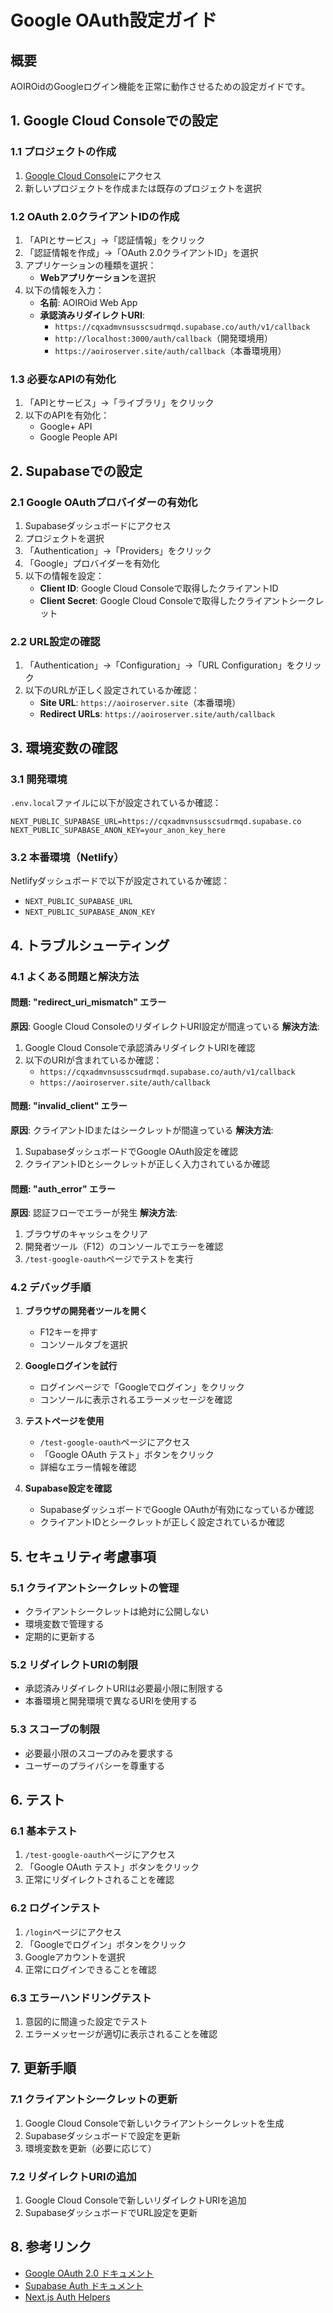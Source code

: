 # Google OAuth設定ガイド

## 概要
AOIROidのGoogleログイン機能を正常に動作させるための設定ガイドです。

## 1. Google Cloud Consoleでの設定

### 1.1 プロジェクトの作成
1. [Google Cloud Console](https://console.cloud.google.com/)にアクセス
2. 新しいプロジェクトを作成または既存のプロジェクトを選択

### 1.2 OAuth 2.0クライアントIDの作成
1. 「APIとサービス」→「認証情報」をクリック
2. 「認証情報を作成」→「OAuth 2.0クライアントID」を選択
3. アプリケーションの種類を選択：
   - **Webアプリケーション**を選択
4. 以下の情報を入力：
   - **名前**: AOIROid Web App
   - **承認済みリダイレクトURI**: 
     - `https://cqxadmvnsusscsudrmqd.supabase.co/auth/v1/callback`
     - `http://localhost:3000/auth/callback`（開発環境用）
     - `https://aoiroserver.site/auth/callback`（本番環境用）

### 1.3 必要なAPIの有効化
1. 「APIとサービス」→「ライブラリ」をクリック
2. 以下のAPIを有効化：
   - Google+ API
   - Google People API

## 2. Supabaseでの設定

### 2.1 Google OAuthプロバイダーの有効化
1. Supabaseダッシュボードにアクセス
2. プロジェクトを選択
3. 「Authentication」→「Providers」をクリック
4. 「Google」プロバイダーを有効化
5. 以下の情報を設定：
   - **Client ID**: Google Cloud Consoleで取得したクライアントID
   - **Client Secret**: Google Cloud Consoleで取得したクライアントシークレット

### 2.2 URL設定の確認
1. 「Authentication」→「Configuration」→「URL Configuration」をクリック
2. 以下のURLが正しく設定されているか確認：
   - **Site URL**: `https://aoiroserver.site`（本番環境）
   - **Redirect URLs**: `https://aoiroserver.site/auth/callback`

## 3. 環境変数の確認

### 3.1 開発環境
`.env.local`ファイルに以下が設定されているか確認：
```env
NEXT_PUBLIC_SUPABASE_URL=https://cqxadmvnsusscsudrmqd.supabase.co
NEXT_PUBLIC_SUPABASE_ANON_KEY=your_anon_key_here
```

### 3.2 本番環境（Netlify）
Netlifyダッシュボードで以下が設定されているか確認：
- `NEXT_PUBLIC_SUPABASE_URL`
- `NEXT_PUBLIC_SUPABASE_ANON_KEY`

## 4. トラブルシューティング

### 4.1 よくある問題と解決方法

#### 問題: "redirect_uri_mismatch" エラー
**原因**: Google Cloud ConsoleのリダイレクトURI設定が間違っている
**解決方法**:
1. Google Cloud Consoleで承認済みリダイレクトURIを確認
2. 以下のURIが含まれているか確認：
   - `https://cqxadmvnsusscsudrmqd.supabase.co/auth/v1/callback`
   - `https://aoiroserver.site/auth/callback`

#### 問題: "invalid_client" エラー
**原因**: クライアントIDまたはシークレットが間違っている
**解決方法**:
1. SupabaseダッシュボードでGoogle OAuth設定を確認
2. クライアントIDとシークレットが正しく入力されているか確認

#### 問題: "auth_error" エラー
**原因**: 認証フローでエラーが発生
**解決方法**:
1. ブラウザのキャッシュをクリア
2. 開発者ツール（F12）のコンソールでエラーを確認
3. `/test-google-oauth`ページでテストを実行

### 4.2 デバッグ手順

1. **ブラウザの開発者ツールを開く**
   - F12キーを押す
   - コンソールタブを選択

2. **Googleログインを試行**
   - ログインページで「Googleでログイン」をクリック
   - コンソールに表示されるエラーメッセージを確認

3. **テストページを使用**
   - `/test-google-oauth`ページにアクセス
   - 「Google OAuth テスト」ボタンをクリック
   - 詳細なエラー情報を確認

4. **Supabase設定を確認**
   - SupabaseダッシュボードでGoogle OAuthが有効になっているか確認
   - クライアントIDとシークレットが正しく設定されているか確認

## 5. セキュリティ考慮事項

### 5.1 クライアントシークレットの管理
- クライアントシークレットは絶対に公開しない
- 環境変数で管理する
- 定期的に更新する

### 5.2 リダイレクトURIの制限
- 承認済みリダイレクトURIは必要最小限に制限する
- 本番環境と開発環境で異なるURIを使用する

### 5.3 スコープの制限
- 必要最小限のスコープのみを要求する
- ユーザーのプライバシーを尊重する

## 6. テスト

### 6.1 基本テスト
1. `/test-google-oauth`ページにアクセス
2. 「Google OAuth テスト」ボタンをクリック
3. 正常にリダイレクトされることを確認

### 6.2 ログインテスト
1. `/login`ページにアクセス
2. 「Googleでログイン」ボタンをクリック
3. Googleアカウントを選択
4. 正常にログインできることを確認

### 6.3 エラーハンドリングテスト
1. 意図的に間違った設定でテスト
2. エラーメッセージが適切に表示されることを確認

## 7. 更新手順

### 7.1 クライアントシークレットの更新
1. Google Cloud Consoleで新しいクライアントシークレットを生成
2. Supabaseダッシュボードで設定を更新
3. 環境変数を更新（必要に応じて）

### 7.2 リダイレクトURIの追加
1. Google Cloud Consoleで新しいリダイレクトURIを追加
2. SupabaseダッシュボードでURL設定を更新

## 8. 参考リンク

- [Google OAuth 2.0 ドキュメント](https://developers.google.com/identity/protocols/oauth2)
- [Supabase Auth ドキュメント](https://supabase.com/docs/guides/auth)
- [Next.js Auth Helpers](https://supabase.com/docs/guides/auth/auth-helpers/nextjs) 
